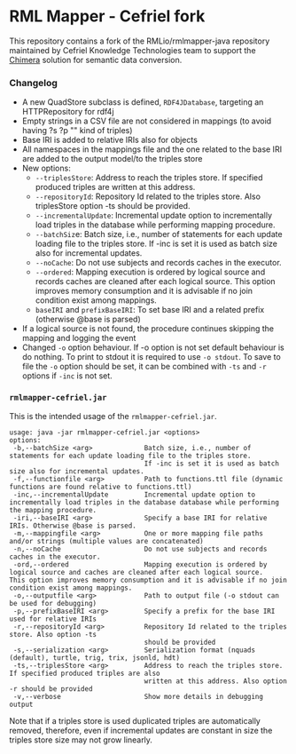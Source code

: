# RML Mapper - Cefriel fork

This repository contains a fork of the RMLio/rmlmapper-java repository maintained by Cefriel Knowledge Technologies team to support the [Chimera](https://github.com/cefriel/chimera) solution for semantic data conversion.

### Changelog ###
- A new QuadStore subclass is defined,  `RDF4JDatabase`, targeting an HTTPRepository for rdf4j 
- Empty strings in a CSV file are not considered in mappings (to avoid having ?s ?p "" kind of triples)
- Base IRI is added to relative IRIs also for objects
- All namespaces in the mappings file and the one related to the base IRI are added to the output model/to the triples store
- New options:
    - `--triplesStore`: Address to reach the triples store. If specified produced triples are written at this address.
    - `--repositoryId`: Repository Id related to the triples store. Also triplesStore option -ts should be provided.     
    - `--incrementalUpdate`: Incremental update option to incrementally load triples in the database while performing mapping procedure.
    - `--batchSiz`e: Batch size, i.e., number of statements for each update loading file to the triples store. If -inc is set it is used as batch size also for incremental updates.
    - `--noCache`: Do not use subjects and records caches in the executor.
    - `--ordered`: Mapping execution is ordered by logical source and records caches are cleaned after each logical source. This option improves memory consumption and it is advisable if no join condition exist among mappings.
    - `baseIRI` and `prefixBaseIRI`: To set base IRI and a related prefix (otherwise @base is parsed)
- If a logical source is not found, the procedure continues skipping the mapping and logging the event
- Changed `-o` option behaviour. If -o option is not set default behaviour is do nothing. To print to stdout it is required to use `-o stdout`. To save to file the `-o` option should be set, it can be combined with `-ts` and `-r` options if `-inc` is not set.

### `rmlmapper-cefriel.jar` ###
This is the intended usage of the `rmlmapper-cefriel.jar`.
```
usage: java -jar rmlmapper-cefriel.jar <options>
options:
 -b,--batchSize <arg>             Batch size, i.e., number of statements for each update loading file to the triples store. 
                                  If -inc is set it is used as batch size also for incremental updates. 
 -f,--functionfile <arg>          Path to functions.ttl file (dynamic functions are found relative to functions.ttl)
 -inc,--incrementalUpdate         Incremental update option to incrementally load triples in the database database while performing                                       the mapping procedure.
 -iri,--baseIRI <arg>             Specify a base IRI for relative IRIs. Otherwise @base is parsed.
 -m,--mappingfile <arg>           One or more mapping file paths and/or strings (multiple values are concatenated)
 -n,--noCache                     Do not use subjects and records caches in the executor.
 -ord,--ordered                   Mapping execution is ordered by logical source and caches are cleaned after each logical source.                                         This option improves memory consumption and it is advisable if no join condition exist among mappings.
 -o,--outputfile <arg>            Path to output file (-o stdout can be used for debugging)
 -p,--prefixBaseIRI <arg>         Specify a prefix for the base IRI used for relative IRIs
 -r,--repositoryId <arg>          Repository Id related to the triples store. Also option -ts
                                  should be provided
 -s,--serialization <arg>         Serialization format (nquads (default), turtle, trig, trix, jsonld, hdt)
 -ts,--triplesStore <arg>         Address to reach the triples store. If specified produced triples are also
                                  written at this address. Also option -r should be provided
 -v,--verbose                     Show more details in debugging output
 ```
Note that if a triples store is used duplicated triples are automatically removed, therefore, even if incremental updates are constant in size the triples store size may not grow linearly.


